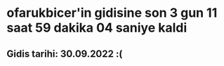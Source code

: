 # ofarukbicer'in gidisine son 3 gun 11 saat 59 dakika 04 saniye kaldi

## Gidis tarihi: 30.09.2022 :(